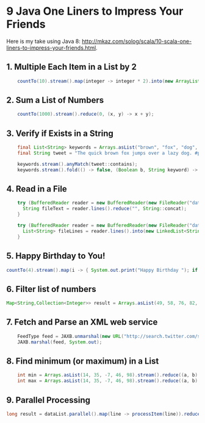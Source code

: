 9 Java One Liners to Impress Your Friends
=========================================

Here is my take using Java 8: http://mkaz.com/solog/scala/10-scala-one-liners-to-impress-your-friends.html.


## 1. Multiple Each Item in a List by 2

```java
    countTo(10).stream().map(integer -> integer * 2).into(new ArrayList<Integer>());
```

## 2. Sum a List of Numbers

```java
    countTo(1000).stream().reduce(0, (x, y) -> x + y);
```

## 3. Verify if Exists in a String

```java
    final List<String> keywords = Arrays.asList("brown", "fox", "dog", "pangram");
    final String tweet = "The quick brown fox jumps over a lazy dog. #pangram http://www.rinkworks.com/words/pangrams.shtml";

    keywords.stream().anyMatch(tweet::contains);
    keywords.stream().fold(() -> false, (Boolean b, String keyword) -> b || tweet.contains(keyword), (l, r) -> l || r);
```

## 4. Read in a File

```java
    try (BufferedReader reader = new BufferedReader(new FileReader("data.txt"))) {
      String fileText = reader.lines().reduce("", String::concat);
    }

    try (BufferedReader reader = new BufferedReader(new FileReader("data.txt"))) {
      List<String> fileLines = reader.lines().into(new LinkedList<String>());
    }
```

## 5. Happy Birthday to You!

```java
countTo(4).stream().map(i -> { System.out.print("Happy Birthday "); if (i == 3) return "dear NAME"; else return "to You"; }).forEach(System.out::println);
```

## 6. Filter list of numbers

```java
Map<String,Collection<Integer>> result = Arrays.asList(49, 58, 76, 82, 88, 90).stream().groupBy(Mappers.forPredicate((Predicate<Integer>) integer -> integer > 60, "passed", "failed"));
```

## 7. Fetch and Parse an XML web service

```java
    FeedType feed = JAXB.unmarshal(new URL("http://search.twitter.com/search.atom?&q=java8"), FeedType.class);
    JAXB.marshal(feed, System.out);
```

## 8. Find minimum (or maximum) in a List

```java
    int min = Arrays.asList(14, 35, -7, 46, 98).stream().reduce((a, b) -> (a <= b) ? a : b).get();
    int max = Arrays.asList(14, 35, -7, 46, 98).stream().reduce((a, b) -> (a >= b) ? a : b).get();
```

## 9. Parallel Processing

```java
long result = dataList.parallel().map(line -> processItem(line)).reduce(0L, (a, b) -> a + b);
```